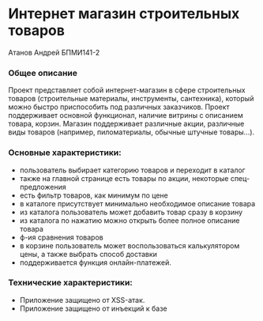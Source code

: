 # Интернет магазин строительных товаров
Атанов Андрей БПМИ141-2

### Общее описание
Проект представляет собой интернет-магазин в сфере строительных товаров (строительные материалы, инструменты, сантехника), который можно быстро приспособить под различных заказчиков. Проект поддерживает основной функционал, наличие витрины с описанием товара, корзин. Магазин поддерживает различные акции, различные виды товаров (например, пиломатериалы, обычные штучные товары...).

### Основные характеристики:
* пользователь выбирает категорию товаров и переходит в каталог
* также на главной странице есть товары по акции, некоторые спец-предложения
* есть фильтр товаров, как минимум по цене
* в каталоге присутствует минимально необходимое описание товара
* из каталога пользователь может добавить товар сразу в корзину 
* из каталога по нажатию можно открыть более полное описание товара
* ф-ия сравнения товаров
* в корзине пользователь может воспользоваться калькулятором цены, а также выбрать способ доставки
* поддерживается функция онлайн-платежей.

### Технические характеристики:
* Приложение защищено от XSS-атак.
* Приложение защищено от инъекций к базе
